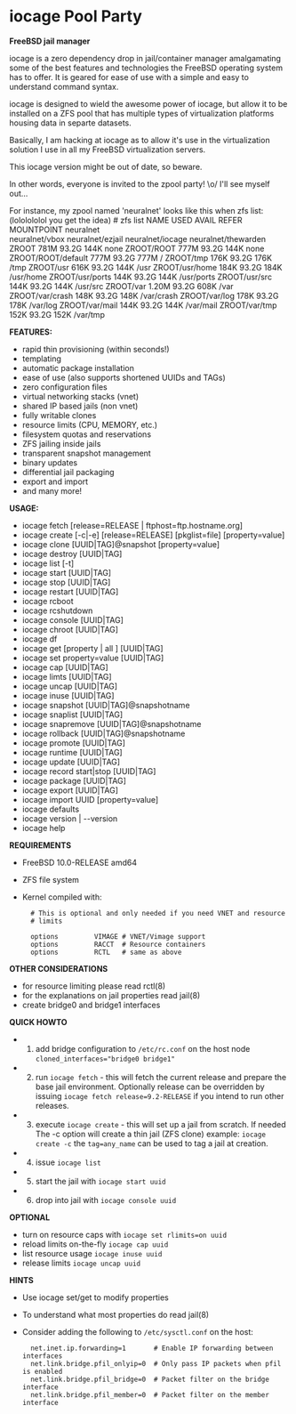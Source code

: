 iocage Pool Party
======

**FreeBSD jail manager**

iocage is a zero dependency drop in jail/container manager amalgamating some
of the best features and technologies the FreeBSD operating system has to offer.
It is geared for ease of use with a simple and easy to understand command syntax.

iocage is designed to wield the awesome power of iocage, but allow it to be installed on a
ZFS pool that has multiple types of virtualization platforms housing data in separte datasets. 

Basically, I am hacking at iocage as to allow it's use in the virtualization solution I use 
in all my FreeBSD virtualization servers. 

This iocage version might be out of date, so beware. 

In other words, everyone is invited to the zpool party! \o/
I'll see myself out...

For instance, my zpool named 'neuralnet' looks like this when zfs list:
(lololololol you get the idea)
	# zfs list
	NAME USED  AVAIL  REFER  MOUNTPOINT
	neuralnet	
	neuralnet/vbox
	neuralnet/ezjail
	neuralnet/iocage
	neuralnet/thewarden
	ZROOT                781M  93.2G   144K  none
	ZROOT/ROOT           777M  93.2G   144K  none
	ZROOT/ROOT/default   777M  93.2G   777M  /
	ZROOT/tmp            176K  93.2G   176K  /tmp
	ZROOT/usr            616K  93.2G   144K  /usr
	ZROOT/usr/home       184K  93.2G   184K  /usr/home
	ZROOT/usr/ports      144K  93.2G   144K  /usr/ports
	ZROOT/usr/src        144K  93.2G   144K  /usr/src
	ZROOT/var           1.20M  93.2G   608K  /var
	ZROOT/var/crash      148K  93.2G   148K  /var/crash
	ZROOT/var/log        178K  93.2G   178K  /var/log
	ZROOT/var/mail       144K  93.2G   144K  /var/mail
	ZROOT/var/tmp        152K  93.2G   152K  /var/tmp
 

**FEATURES:**
- rapid thin provisioning (within seconds!)
- templating
- automatic package installation
- ease of use (also supports shortened UUIDs and TAGs)
- zero configuration files
- virtual networking stacks (vnet)
- shared IP based jails (non vnet)
- fully writable clones
- resource limits (CPU, MEMORY, etc.)
- filesystem quotas and reservations
- ZFS jailing inside jails
- transparent snapshot management
- binary updates
- differential jail packaging
- export and import
- and many more!

**USAGE:**
-  iocage fetch [release=RELEASE | ftphost=ftp.hostname.org] 
-  iocage create [-c|-e] [release=RELEASE] [pkglist=file] [property=value]
-  iocage clone [UUID|TAG]@snapshot [property=value]
-  iocage destroy [UUID|TAG]
-  iocage list [-t]
-  iocage start [UUID|TAG]
-  iocage stop [UUID|TAG]
-  iocage restart [UUID|TAG]
-  iocage rcboot
-  iocage rcshutdown
-  iocage console [UUID|TAG]
-  iocage chroot [UUID|TAG]
-  iocage df
-  iocage get [property | all ] [UUID|TAG]
-  iocage set property=value [UUID|TAG]
-  iocage cap [UUID|TAG]
-  iocage limts [UUID|TAG]
-  iocage uncap [UUID|TAG]
-  iocage inuse [UUID|TAG]
-  iocage snapshot [UUID|TAG]@snapshotname
-  iocage snaplist [UUID|TAG]
-  iocage snapremove [UUID|TAG]@snapshotname
-  iocage rollback [UUID|TAG]@snapshotname
-  iocage promote [UUID|TAG]
-  iocage runtime [UUID|TAG]
-  iocage update [UUID|TAG]
-  iocage record start|stop [UUID|TAG]
-  iocage package [UUID|TAG]
-  iocage export [UUID|TAG]
-  iocage import UUID [property=value]
-  iocage defaults
-  iocage version | --version
-  iocage help

**REQUIREMENTS**
- FreeBSD 10.0-RELEASE amd64
- ZFS file system
- Kernel compiled with:

        # This is optional and only needed if you need VNET and resource
        # limits

        options         VIMAGE # VNET/Vimage support
        options         RACCT  # Resource containers
        options         RCTL   # same as above

**OTHER CONSIDERATIONS**
- for resource limiting please read rctl(8)
- for the explanations on jail properties read jail(8)
- create bridge0 and bridge1 interfaces 

**QUICK HOWTO**
- 1. add bridge configuration to `/etc/rc.conf` on the host node
   `cloned_interfaces="bridge0 bridge1"`
- 2. run `iocage fetch` - this will fetch the current release and prepare the
   base jail environment. Optionally release can be overridden by issuing 
   `iocage fetch release=9.2-RELEASE` if you intend to run other releases.
- 3. execute `iocage create` - this will set up a jail from scratch. If needed
   The -c option will create a thin jail (ZFS clone) example: `iocage create -c`
   the `tag=any_name` can be used to tag a jail at creation.
- 4. issue `iocage list`
- 5. start the jail with `iocage start uuid`
- 6. drop into jail with `iocage console uuid`

**OPTIONAL**
- turn on resource caps with `iocage set rlimits=on uuid`
- reload limits on-the-fly `iocage cap uuid`
- list resource usage `iocage inuse uuid`
- release limits `iocage uncap uuid`

**HINTS**
- Use iocage set/get to modify properties
- To understand what most properties do read jail(8)
- Consider adding the following to `/etc/sysctl.conf` on the host:

        net.inet.ip.forwarding=1       # Enable IP forwarding between interfaces
        net.link.bridge.pfil_onlyip=0  # Only pass IP packets when pfil is enabled
        net.link.bridge.pfil_bridge=0  # Packet filter on the bridge interface
        net.link.bridge.pfil_member=0  # Packet filter on the member interface
